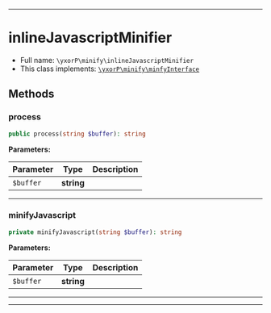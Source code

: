 ***

# inlineJavascriptMinifier





* Full name: `\yxorP\minify\inlineJavascriptMinifier`
* This class implements:
[`\yxorP\minify\minfyInterface`](./minfyInterface.md)




## Methods


### process



```php
public process(string $buffer): string
```








**Parameters:**

| Parameter | Type | Description |
|-----------|------|-------------|
| `$buffer` | **string** |  |




***

### minifyJavascript



```php
private minifyJavascript(string $buffer): string
```








**Parameters:**

| Parameter | Type | Description |
|-----------|------|-------------|
| `$buffer` | **string** |  |




***


***

